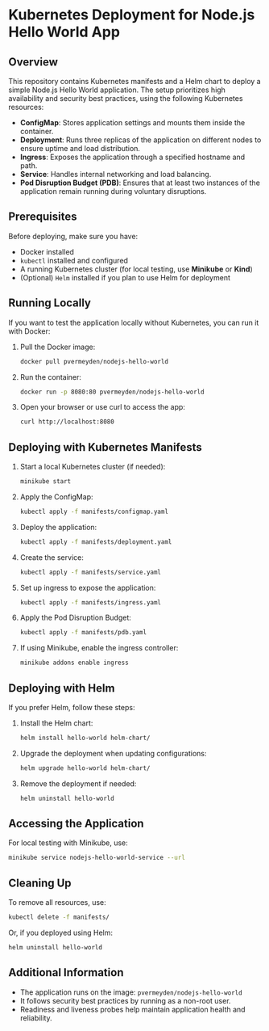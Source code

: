 # Kubernetes Deployment for Node.js Hello World App

## Overview
This repository contains Kubernetes manifests and a Helm chart to deploy a simple Node.js Hello World application. The setup prioritizes high availability and security best practices, using the following Kubernetes resources:

- **ConfigMap**: Stores application settings and mounts them inside the container.
- **Deployment**: Runs three replicas of the application on different nodes to ensure uptime and load distribution.
- **Ingress**: Exposes the application through a specified hostname and path.
- **Service**: Handles internal networking and load balancing.
- **Pod Disruption Budget (PDB)**: Ensures that at least two instances of the application remain running during voluntary disruptions.

## Prerequisites
Before deploying, make sure you have:
- Docker installed
- `kubectl` installed and configured
- A running Kubernetes cluster (for local testing, use **Minikube** or **Kind**)
- (Optional) `Helm` installed if you plan to use Helm for deployment

## Running Locally
If you want to test the application locally without Kubernetes, you can run it with Docker:

1. Pull the Docker image:
   ```sh
   docker pull pvermeyden/nodejs-hello-world
   ```
2. Run the container:
   ```sh
   docker run -p 8080:80 pvermeyden/nodejs-hello-world
   ```
3. Open your browser or use curl to access the app:
   ```sh
   curl http://localhost:8080
   ```

## Deploying with Kubernetes Manifests
1. Start a local Kubernetes cluster (if needed):
   ```sh
   minikube start
   ```
2. Apply the ConfigMap:
   ```sh
   kubectl apply -f manifests/configmap.yaml
   ```
3. Deploy the application:
   ```sh
   kubectl apply -f manifests/deployment.yaml
   ```
4. Create the service:
   ```sh
   kubectl apply -f manifests/service.yaml
   ```
5. Set up ingress to expose the application:
   ```sh
   kubectl apply -f manifests/ingress.yaml
   ```
6. Apply the Pod Disruption Budget:
   ```sh
   kubectl apply -f manifests/pdb.yaml
   ```
7. If using Minikube, enable the ingress controller:
   ```sh
   minikube addons enable ingress
   ```

## Deploying with Helm
If you prefer Helm, follow these steps:
1. Install the Helm chart:
   ```sh
   helm install hello-world helm-chart/
   ```
2. Upgrade the deployment when updating configurations:
   ```sh
   helm upgrade hello-world helm-chart/
   ```
3. Remove the deployment if needed:
   ```sh
   helm uninstall hello-world
   ```

## Accessing the Application
For local testing with Minikube, use:
```sh
minikube service nodejs-hello-world-service --url
```

## Cleaning Up
To remove all resources, use:
```sh
kubectl delete -f manifests/
```
Or, if you deployed using Helm:
```sh
helm uninstall hello-world
```

## Additional Information
- The application runs on the image: `pvermeyden/nodejs-hello-world`
- It follows security best practices by running as a non-root user.
- Readiness and liveness probes help maintain application health and reliability.
